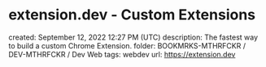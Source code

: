 # extension.dev - Custom Extensions

created: September 12, 2022 12:27 PM (UTC)
description: The fastest way to build a custom Chrome Extension.
folder: BOOKMRKS-MTHRFCKR / DEV-MTHRFCKR / Dev Web
tags: webdev
url: https://extension.dev